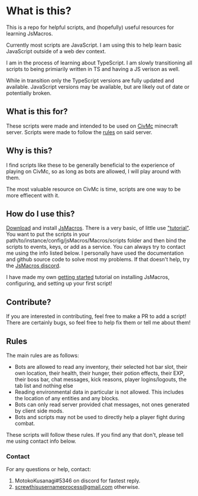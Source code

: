 # What is this?
This is a repo for helpful scripts, and (hopefully) useful resources for learning JsMacros. 

Currently most scripts are JavaScript. I am using this to help learn basic JavaScript outside of a web dev context.

I am in the process of learning about TypeScript. I am slowly transitioning all scripts to being primiarily written in TS and having a JS verison as well.

While in transition only the TypeScript versions are fully updated and available. JavaScript versions may be available, but are likely out of date or potentially broken.

## What is this for?
These scripts were made and intended to be used on [CivMc](https://www.reddit.com/r/CivMC/) minecraft server. Scripts were made to follow the [rules](https://civwiki.org/wiki/Botting#Botting_Rules) on said server. 

## Why is this?
I find scripts like these to be generally beneficial to the experience of playing on CivMc, so as long as bots are allowed, I will play around with them. 

The most valuable resource on CivMc is time, scripts are one way to be more effiecent with it.

## How do I use this?
[Download](https://www.curseforge.com/minecraft/mc-mods/jsmacros) and install [JsMacros](https://jsmacros.wagyourtail.xyz/?/general.html). There is a very basic, of little use ["tutorial"](https://jsmacros.wagyourtail.xyz/?/tutorial.html). You want to put the scripts in your path/to/instance/config/jsMacros/Macros/scripts folder and then bind the scripts to events, keys, or add as a service. You can always try to contact me using the info listed below. I personally have used the documentation and github source code to solve most my problems. If that doesn't help, try the [JsMacros discord](https://discord.com/invite/P6W58J8).

I have made my own [getting started](https://github.com/VastInfiniteNet/JsMacros-Getting-Started) tutorial on installing JsMacros, configuring, and setting up your first script!

## Contribute?
If you are interested in contributing, feel free to make a PR to add a script! There are certainly bugs, so feel free to help fix them or tell me about them!

## Rules
The main rules are as follows:
- Bots are allowed to read any inventory, their selected hot bar slot, their own location, their health, their hunger, their potion effects, their EXP, their boss bar, chat messages, kick reasons, player logins/logouts, the tab list and nothing else
- Reading environmental data in particular is not allowed. This includes the location of any entities and any blocks.
- Bots can only read server provided chat messages, not ones generated by client side mods.
- Bots and scripts may not be used to directly help a player fight during combat.

These scripts will follow these rules. If you find any that don't, please tell me using contact info below.

### Contact
For any questions or help, contact:
1. MotokoKusanagi#5346 on discord for fastest reply.
1. screwthisusernameprocess@gmail.com otherwise.